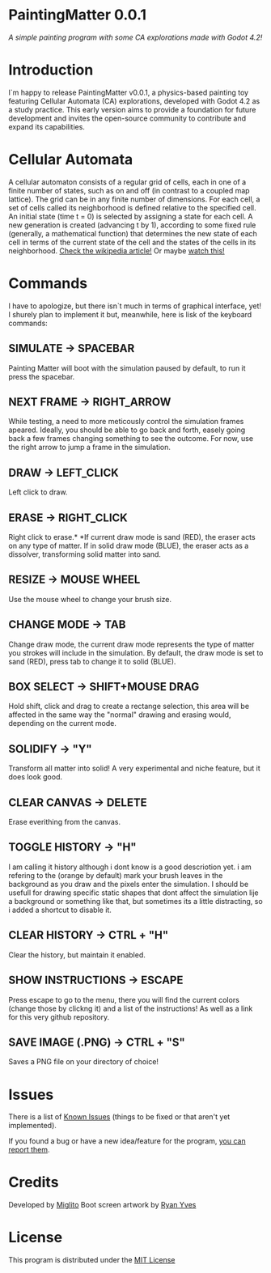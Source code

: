 # PaintingMatter 0.0.1
*A simple painting program with some CA explorations made with Godot 4.2!*



# Introduction

 I`m happy to release PaintingMatter v0.0.1, a physics-based painting toy featuring Cellular Automata (CA) explorations, developed with Godot 4.2 as a study practice. This early version aims to provide a foundation for future development and invites the open-source community to contribute and expand its capabilities.


# Cellular Automata

A cellular automaton consists of a regular grid of cells, each in one of a finite number of states, such as on and off (in contrast to a coupled map lattice). The grid can be in any finite number of dimensions. For each cell, a set of cells called its neighborhood is defined relative to the specified cell. An initial state (time t = 0) is selected by assigning a state for each cell. A new generation is created (advancing t by 1), according to some fixed rule (generally, a mathematical function) that determines the new state of each cell in terms of the current state of the cell and the states of the cells in its neighborhood. [Check the wikipedia article!](https://en.wikipedia.org/wiki/Cellular_automaton) Or maybe [watch this!](https://www.youtube.com/watch?v=L4u7Zy_b868)


# Commands

I have to apologize, but there isn`t much in terms of graphical interface, yet! I shurely plan to implement it but, meanwhile, here is lisk of the keyboard commands:

## SIMULATE -> SPACEBAR
Painting Matter will boot with the simulation paused by default, to run it press the spacebar.

## NEXT FRAME -> RIGHT_ARROW
While testing, a need to more meticously control the simulation frames apeared. Ideally, you should be able to go back and forth, easely going back a few frames changing something to see the outcome. For now, use the right arrow to jump a frame in the simulation. 

## DRAW  -> LEFT_CLICK
Left click to draw.

## ERASE -> RIGHT_CLICK
Right click to erase.*
*If current draw mode is sand (RED), the eraser acts on any type of matter. If in solid draw mode (BLUE), the eraser acts as a dissolver, transforming solid matter into sand.

## RESIZE -> MOUSE WHEEL
Use the mouse wheel to change your brush size.

## CHANGE MODE -> TAB
Change draw mode, the current draw mode represents the type of matter you strokes will include in the simulation. By default, the draw mode is set to sand (RED), press tab to change it to solid (BLUE).

## BOX SELECT -> SHIFT+MOUSE DRAG
Hold shift, click and drag to create a rectange selection, this area will be affected in the same way the "normal" drawing and erasing would, depending on the current mode.

## SOLIDIFY -> "Y"
Transform all matter into solid! A very experimental and niche feature, but it does look good.

## CLEAR CANVAS -> DELETE
Erase everithing from the canvas.

## TOGGLE HISTORY -> "H"
I am calling it history although i dont know is a good descriotion yet. i am refering to the (orange by default) mark your brush leaves in the background as you draw and the pixels enter the simulation. I should be usefull for drawing specific static shapes that dont affect the simulation lije a background or something like that, but sometimes its a little distracting, so i added a shortcut to disable it.

## CLEAR HISTORY -> CTRL + "H"
Clear the history, but maintain it enabled.

## SHOW INSTRUCTIONS -> ESCAPE
Press escape to go to the menu, there you will find the current colors (change those by clickng it) and a list of the instructions! As well as a link for this very github repository.

## SAVE IMAGE (.PNG) -> CTRL + "S"
Saves a PNG file on your directory of choice!


# Issues

There is a list of [Known Issues](https://link-url-here.org) (things to be fixed or that aren't yet implemented).

If you found a bug or have a new idea/feature for the program, [you can report them](https://link-url-here.org).


# Credits
Developed by [Miglito](https://www.instagram.com/miglitopictures)
Boot screen artwork by [Ryan Yves](https://www.instagram.com/naoquenao/)


# License
This program is distributed under the [MIT License](https://link-url-here.org)